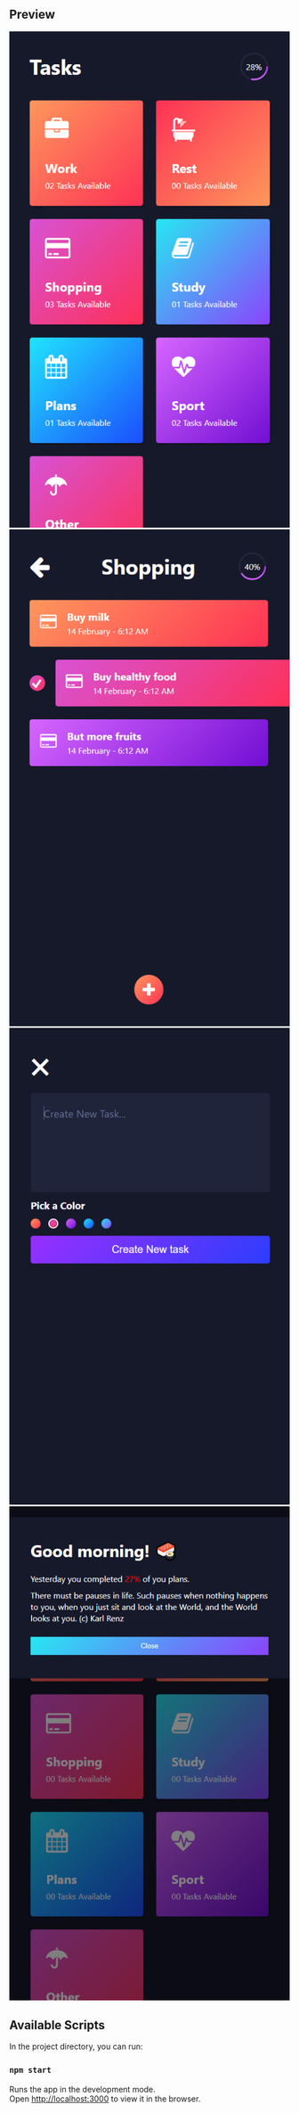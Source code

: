## Preview 

![Main Page](https://github.com/malivana/Todeasy/raw/main/src/preview/Main.png "Main Page")
![Task Page](https://github.com/malivana/Todeasy/raw/main/src/preview/Task.png "Task Page")
![Add New](https://github.com/malivana/Todeasy/raw/main/src/preview/New.png "Add new Task")
![New Day Notification](https://github.com/malivana/Todeasy/raw/main/src/preview/Notify.png "New Day Dotification")


## Available Scripts

In the project directory, you can run:

### `npm start`

Runs the app in the development mode.<br>
Open [http://localhost:3000](http://localhost:3000) to view it in the browser.
